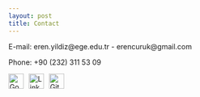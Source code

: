 ```yaml
---
layout: post
title: Contact
---
```

  <p>E-mail: eren.yildiz@ege.edu.tr - erencuruk@gmail.com</p>

<p>Phone: +90 (232) 311 53 09</p>

<div style="display: flex; gap: 10px;">
  <a href="https://scholar.google.com/citations?hl=en&authuser=1&user=b_KYI84AAAAJ">
    <img src="{{ site.baseurl }}/assets/images/Gscholar.png" alt="Google Scholar" width="30"/>
  </a>
  <a href="https://www.linkedin.com/in/eren-y%C4%B1ld%C4%B1z-3376b5101/">
    <img src="{{ site.baseurl }}/assets/images/linkedin.png" alt="LinkedIn" width="30"/>
  </a>
  <a href="https://github.com/erenyildiz33/">
    <img src="{{ site.baseurl }}/assets/images/github-logo_1.png" alt="GitHub" width="30"/>
  </a>
</div>